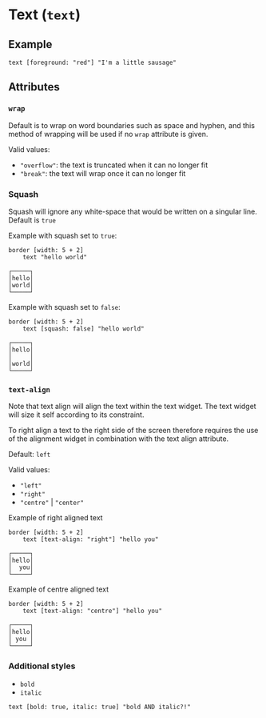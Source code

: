 # Text (`text`)

## Example

```
text [foreground: "red"] "I'm a little sausage"
```

## Attributes

### `wrap`

Default is to wrap on word boundaries such as space and hyphen, and this method
of wrapping will be used if no `wrap` attribute is given.

Valid values:
* `"overflow"`: the text is truncated when it can no longer fit
* `"break"`: the text will wrap once it can no longer fit

### Squash

Squash will ignore any white-space that would be written on a singular line.
Default is `true`

Example with squash set to `true`:

```
border [width: 5 + 2]
    text "hello world"
```

```
┌─────┐
│hello│
│world│
└─────┘
```

Example with squash set to `false`:
```
border [width: 5 + 2]
    text [squash: false] "hello world"
```
```
┌─────┐
│hello│
│     │
│world│
└─────┘
```

### `text-align`

Note that text align will align the text within the text widget.
The text widget will size it self according to its constraint.

To right align a text to the right side of the screen therefore requires the use
of the alignment widget in combination with the text align attribute.

Default: `left`

Valid values:
* `"left"`
* `"right"`
* `"centre"` | `"center"`

Example of right aligned text
```
border [width: 5 + 2]
    text [text-align: "right"] "hello you"
```

```
┌─────┐
│hello│
│  you│
└─────┘
```

Example of centre aligned text
```
border [width: 5 + 2]
    text [text-align: "centre"] "hello you"
```

```
┌─────┐
│hello│
│ you │
└─────┘
```

### Additional styles

* `bold`
* `italic`

```
text [bold: true, italic: true] "bold AND italic?!"
```

